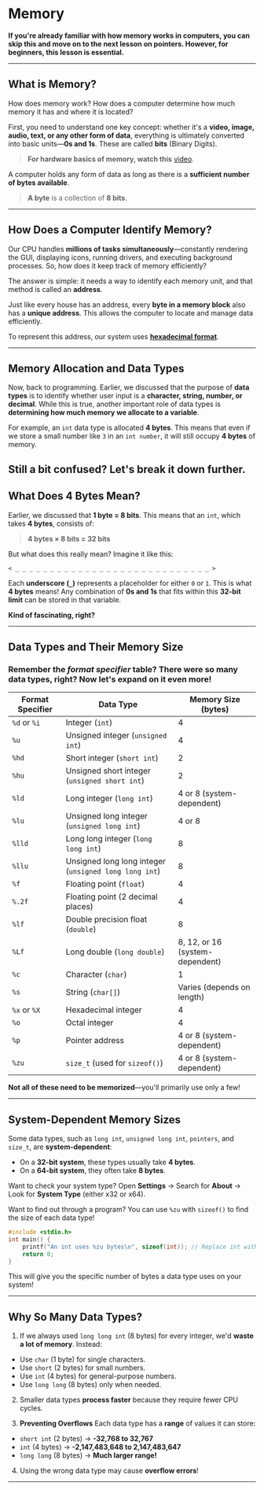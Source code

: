 # Memory

**If you're already familiar with how memory works in computers, you can skip this and move on to the next lesson on pointers. However, for beginners, this lesson is essential.**

---

##  What is Memory?

How does memory work? How does a computer determine how much memory it has and where it is located?

First, you need to understand one key concept: whether it's a **video, image, audio, text, or any other form of data**, everything is ultimately converted into basic units—**0s and 1s**. These are called **bits** (Binary Digits).

>  **For hardware basics of memory, watch this** [video](https://youtu.be/p3q5zWCw8J4?si=aKNdHre9D7PcsdMp).

A computer holds any form of data as long as there is a **sufficient number of bytes available**.

> **A byte** is a collection of **8 bits**.

---

## How Does a Computer Identify Memory?

Our CPU handles **millions of tasks simultaneously**—constantly rendering the GUI, displaying icons, running drivers, and executing background processes. So, how does it keep track of memory efficiently?

The answer is simple: it needs a way to identify each memory unit, and that method is called an **address**.

Just like every house has an address, every **byte in a memory block** also has a **unique address**. This allows the computer to locate and manage data efficiently.

To represent this address, our system uses **[hexadecimal format](https://en.wikipedia.org/wiki/Hexadecimal)**.

---

## Memory Allocation and Data Types

Now, back to programming. Earlier, we discussed that the purpose of **data types** is to identify whether user input is a **character, string, number, or decimal**. While this is true, another important role of data types is **determining how much memory we allocate to a variable**.

For example, an `int` data type is allocated **4 bytes**. This means that even if we store a small number like `3` in an `int number`, it will still occupy **4 bytes** of memory.

Still a bit confused? Let's break it down further. 
---

## What Does 4 Bytes Mean?

Earlier, we discussed that **1 byte = 8 bits**. This means that an `int`, which takes **4 bytes**, consists of:

> **4 bytes × 8 bits = 32 bits**

But what does this really mean? Imagine it like this:

```
< _ _ _ _ _ _ _ _ _ _ _ _ _ _ _ _ _ _ _ _ _ _ _ _ _ _ _ _ >
```

Each **underscore (`_`)** represents a placeholder for either `0` or `1`. This is what **4 bytes** means! Any combination of **0s and 1s** that fits within this **32-bit limit** can be stored in that variable. 

**Kind of fascinating, right?** 

---

## Data Types and Their Memory Size

### Remember the *format specifier* table? There were so many data types, right? Now let's expand on it even more!

| Format Specifier | Data Type | Memory Size (bytes) |
|-----------------|-----------|------------------|
| `%d` or `%i`    | Integer (`int`) | 4 |
| `%u`           | Unsigned integer (`unsigned int`) | 4 |
| `%hd`          | Short integer (`short int`) | 2 |
| `%hu`          | Unsigned short integer (`unsigned short int`) | 2 |
| `%ld`          | Long integer (`long int`) | 4 or 8 (system-dependent) |
| `%lu`          | Unsigned long integer (`unsigned long int`) | 4 or 8 |
| `%lld`         | Long long integer (`long long int`) | 8 |
| `%llu`         | Unsigned long long integer (`unsigned long long int`) | 8 |
| `%f`           | Floating point (`float`) | 4 |
| `%.2f`         | Floating point (2 decimal places) | 4 |
| `%lf`          | Double precision float (`double`) | 8 |
| `%Lf`          | Long double (`long double`) | 8, 12, or 16 (system-dependent) |
| `%c`           | Character (`char`) | 1 |
| `%s`           | String (`char[]`) | Varies (depends on length) |
| `%x` or `%X`   | Hexadecimal integer | 4 |
| `%o`           | Octal integer | 4 |
| `%p`           | Pointer address | 4 or 8 (system-dependent) |
| `%zu`          | `size_t` (used for `sizeof()`) | 4 or 8 (system-dependent) |

**Not all of these need to be memorized**—you'll primarily use only a few!

---

## System-Dependent Memory Sizes

Some data types, such as `long int`, `unsigned long int`, `pointers`, and `size_t`, are **system-dependent**:
- On a **32-bit system**, these types usually take **4 bytes**.
- On a **64-bit system**, they often take **8 bytes**.

Want to check your system type? Open **Settings** → Search for **About** → Look for **System Type** (either x32 or x64).

Want to find out through a program? You can use `%zu` with `sizeof()` to find the size of each data type!

```c
#include <stdio.h>
int main() {
    printf("An int uses %zu bytes\n", sizeof(int)); // Replace int with any data type
    return 0;
}
```

This will give you the specific number of bytes a data type uses on your system! 

---

##  Why So Many Data Types?

1. If we always used `long long int` (8 bytes) for every integer, we'd **waste a lot of memory**. Instead:
- Use `char` (1 byte) for single characters.
- Use `short` (2 bytes) for small numbers.
- Use `int` (4 bytes) for general-purpose numbers.
- Use `long long` (8 bytes) only when needed.

2. Smaller data types **process faster** because they require fewer CPU cycles.

3. **Preventing Overflows**
Each data type has a **range** of values it can store:
- `short int` (2 bytes) → **-32,768 to 32,767**
- `int` (4 bytes) → **-2,147,483,648 to 2,147,483,647**
- `long long` (8 bytes) → **Much larger range!**

4. Using the wrong data type may cause **overflow errors**!
---